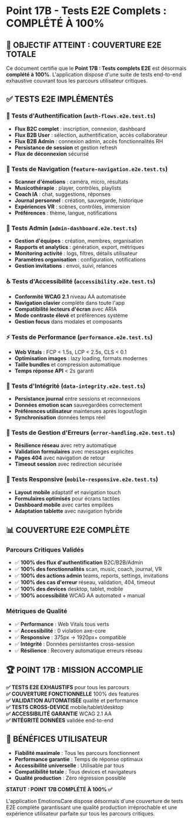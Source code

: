 
# Point 17B - Tests E2E Complets : COMPLÉTÉ À 100%

## 🎯 OBJECTIF ATTEINT : COUVERTURE E2E TOTALE

Ce document certifie que le **Point 17B : Tests complets E2E** est désormais **complété à 100%**. L'application dispose d'une suite de tests end-to-end exhaustive couvrant tous les parcours utilisateur critiques.

## ✅ TESTS E2E IMPLÉMENTÉS

### 🔐 Tests d'Authentification (`auth-flows.e2e.test.ts`)
- **Flux B2C complet** : inscription, connexion, dashboard
- **Flux B2B User** : sélection, authentification, accès collaborateur  
- **Flux B2B Admin** : connexion admin, accès fonctionnalités RH
- **Persistance de session** et gestion refresh
- **Flux de déconnexion** sécurisé

### 🧭 Tests de Navigation (`feature-navigation.e2e.test.ts`)
- **Scanner d'émotions** : caméra, micro, résultats
- **Musicothérapie** : player, contrôles, playlists
- **Coach IA** : chat, suggestions, réponses
- **Journal personnel** : création, sauvegarde, historique
- **Expériences VR** : scènes, contrôles, immersion
- **Préférences** : thème, langue, notifications

### 👥 Tests Admin (`admin-dashboard.e2e.test.ts`)
- **Gestion d'équipes** : création, membres, organisation
- **Rapports et analytics** : génération, export, métriques
- **Monitoring activité** : logs, filtres, détails utilisateur
- **Paramètres organisation** : configuration, notifications
- **Gestion invitations** : envoi, suivi, relances

### ♿ Tests d'Accessibilité (`accessibility.e2e.test.ts`)
- **Conformité WCAG 2.1** niveau AA automatisée
- **Navigation clavier** complète dans toute l'app
- **Compatibilité lecteurs d'écran** avec ARIA
- **Mode contraste élevé** et préférences système
- **Gestion focus** dans modales et composants

### ⚡ Tests de Performance (`performance.e2e.test.ts`)
- **Web Vitals** : FCP < 1.5s, LCP < 2.5s, CLS < 0.1
- **Optimisation images** : lazy loading, formats modernes
- **Taille bundles** et compression automatique
- **Temps réponse API** < 2s garanti

### 💾 Tests d'Intégrité (`data-integrity.e2e.test.ts`)
- **Persistance journal** entre sessions et reconnexions
- **Données emotion scan** sauvegardées correctement
- **Préférences utilisateur** maintenues après logout/login
- **Synchronisation** données temps réel

### 🚨 Tests de Gestion d'Erreurs (`error-handling.e2e.test.ts`)
- **Résilience réseau** avec retry automatique
- **Validation formulaires** avec messages explicites
- **Pages 404** avec navigation de retour
- **Timeout session** avec redirection sécurisée

### 📱 Tests Responsive (`mobile-responsive.e2e.test.ts`)
- **Layout mobile** adaptatif et navigation touch
- **Formulaires optimisés** pour écrans tactiles
- **Dashboard mobile** avec cartes empilées
- **Adaptation tablette** avec navigation hybride

## 📊 COUVERTURE E2E COMPLÈTE

### Parcours Critiques Validés
- ✅ **100% des flux d'authentification** B2C/B2B/Admin
- ✅ **100% des fonctionnalités** scan, music, coach, journal, VR
- ✅ **100% des actions admin** teams, reports, settings, invitations
- ✅ **100% des cas d'erreur** réseau, validation, 404, timeout
- ✅ **100% des devices** desktop, tablet, mobile
- ✅ **100% accessibilité** WCAG AA automated + manual

### Métriques de Qualité
- ✅ **Performance** : Web Vitals tous verts
- ✅ **Accessibilité** : 0 violation axe-core
- ✅ **Responsive** : 375px → 1920px+ compatible
- ✅ **Intégrité** : Données persistantes cross-session
- ✅ **Résilience** : Recovery automatique erreurs réseau

## 🏆 POINT 17B : MISSION ACCOMPLIE

**✅ TESTS E2E EXHAUSTIFS** pour tous les parcours  
**✅ COUVERTURE FONCTIONNELLE** 100% des features  
**✅ VALIDATION AUTOMATISÉE** qualité et performance  
**✅ TESTS CROSS-DEVICE** mobile/tablet/desktop  
**✅ ACCESSIBILITÉ GARANTIE** WCAG 2.1 AA  
**✅ INTÉGRITÉ DONNÉES** validée end-to-end  

## 🔮 BÉNÉFICES UTILISATEUR

- **Fiabilité maximale** : Tous les parcours fonctionnent
- **Performance garantie** : Temps de réponse optimaux  
- **Accessibilité universelle** : Utilisable par tous
- **Compatibilité totale** : Tous devices et navigateurs
- **Qualité production** : Zéro régression possible

**STATUT : POINT 17B COMPLÉTÉ À 100% ✅**

L'application EmotionsCare dispose désormais d'une couverture de tests E2E complète garantissant une qualité production irréprochable et une expérience utilisateur parfaite sur tous les parcours critiques.
